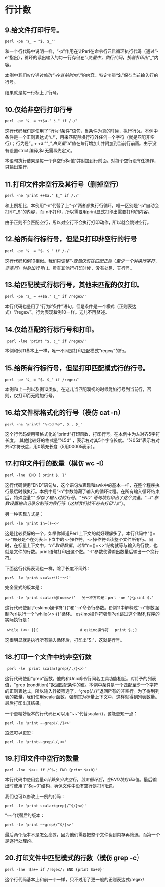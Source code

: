 # 行计数

## 9.给文件打印行号。

    perl -pe '$_ = "$. $_"'

和一个行代码中说明一样，“-p”作用在让Perl在命令行开启循环执行代码（通过”-e”指出），循环的读出输入的每一行存储在“$_”变量中，执行代码，接着打印出“$_”内容。

本例中我们仅仅通过修改“$_”在其前附加“$.”的内容。特定变量“$.”保存当前输入行的行号。

结果就是每一行标上了行号。

## 10.仅给非空行打印行号

    perl -pe '$_ = ++$a." $_" if /./'

这行代码我们是使用了“行为if条件”语句，当条件为真的时候，执行行为。本例中条件是一个正则表达式“/./”，用来匹配除换行符外任何一个字符（就是匹配非空行）；行为是“$_=++$a.”“_$”,由变量“$a”值在每行增加1,并附加到当前行前面。由于没有设置strict 编译,$a无需事先定义。

本语句执行结果是每一个非空行$a值1并附加到行前面。对每个空行没有任操作，只输出空行。

## 11.打印文件非空行及其行号（删掉空行）

    perl -ne 'print ++$a." $_" if /./'

和上例相比，本例用“-n”代替了上“-p”两者都执行行循环，唯一区别是“-p”自动会打印“_$”的内容，而-n不打印，所以需要用print显式打印出需要打印的内容。

由于正则不会匹配空行，所以对空行不会执行打印动作，所以就会跳过空行。

## 12.给所有行标行号，但是只打印非空行的行号

    perl -pe '$_ = "$. $_" if /./'

这行代码和例10相似。我们只调整“$_”变量仅仅在匹配正则（至少一个非换行字符，非空行）时附加行号($.)。所有其他行打印时候，没有处理，无行号。

##  13.给匹配模式行标行号，其他未匹配的仅打印。

    perl -pe '$_ = ++$a." $_" if /regex/'

本行代码也是用了“行为if条件”语句，但是条件是一个模式（正则表达式）“/regex/”。行为表现和例10一样。这儿不再赘述。

## 14.仅给匹配的行标行号和打印。
   
     perl -lne 'print "$. $_" if /regex/'

本例和例11基本上一样，唯一不同是打印匹配模式“regex/”的行。

## 15.给所有行标行号，但是打印匹配模式行的行号。

    perl -pe '$_ = "$. $_" if /regex/'

本例和上一列以及例12类似。在这儿当匹配漠视的时候附加行号到当前行，否则，仅打印而无附加行号。

## 16.给文件标格式化的行号（模仿 cat -n）

    perl -ne 'printf "%-5d %s", $., $_'

这个行代码使用带格式化的“printf”打印函数，打印行号。在本例中为左对齐5字符长度。
其他比较好的格式是“%5d” ，表示右对其5个字符长度。“%05d”表示右对齐5字符长度，用0填充长度（5用00005表示）。

## 17.打印文件行的数量（模仿 wc -l）

    perl -lne 'END { print $. }'

这行代码使用“END”语句块，这个语句块表现和awk中的基本一样，在整个程序执行最后时候执行。本例中用“-n”参数隐藏了输入的循环过程。在所有输入循环结束后，特殊变量“$.”保存了输入过的行号。“END”语句块打印出了这个变量。“-l”参数设置输出记录分割符为换行符（这样我们就不必去打印“$.\n”）。

另一种实现方式是：

    perl -le 'print $n=()=<>'

这是比较费解的一个，如果你知道Perl 上下文的就好理解多了。本行代码中“()=<>”部分是个在列表上下文中的<>操作符，<>操作符会读整个文件所有行。同时，在标量上下文中，“$n”取得数量。这样“$n=()=<>”结构就等与输入的行数，也就是文件的行数。print语句打印出这个数。“-l”参数使得输出数量后输出一个换行符。

下面这行代码表现也一样，除了长度不同外：

    perl -le 'print scalar(()=<>)'

完全显式的版本是：

    perl -le 'print scalar(@foo=<>)'   另一种方式是：perl -ne '}{print $.'

这行代码使用了eskimo操作符“}{”和“-n”命令行参数。在例11中解释过“-n”参数强制Perl执行一个“while(<>){}”循环。 eskimo操作符强制Perl跳过这个循环,程序的实际执行是：

     while (<>) {}{                   # eskimo操作符   print $.;}

这很明显就是执行所有输入循环后，打印出“$.”，这就是行号。

## 18.打印一个文件中的非空行数

     perl -le 'print scalar(grep{/./}<>)'

这行代码使用“grep”函数，他的和Unix命令行同名工具功能相近。对给予的列表值，“grep {condition}”返回匹配条件的值。本例中条件是一个匹配至少一个字符的正则表达式，所以输入行被筛选了，“grep{/./}”返回所有的非空行。为了得到列表的数量，我们使用scalar函数，强制其为标量上下文中，这样就得到列表数量。最后打印出其结果。

一个更精妙版本的行代码还可以用“~~”代替scalar()，这能更短一点：

    perl -le 'print ~~grep{/./}<>'

这还可以更短：

    perl -le 'print~~grep/./,<>'

## 19.打印文件中空行的数量

    perl -lne '$a++ if /^$/; END {print $a+0}'

本行代码中使用变量$a计算多少次空行，结束循环后，在END块打印$a值。最后输出时使用了“$a+0”结构，确保文件中没有空行是打印出0。

我们也可以修改上一例的代码：

    perl -le 'print scalar(grep{/^$/}<>)'

“~~”代替后的版本：

    perl -le 'print ~~grep{/^$/}<>'

最后两个版本不是怎么高效，因为他们需要把整个文件读到内存再筛选。而第一个是逐行处理的。

## 20.打印文件中匹配模式的行数（模仿 grep -c）

    perl -lne '$a++ if /regex/; END {print $a+0}'

这个行代码基本上和前一个一样，只不过用了更一般的正则表达式/regex/
